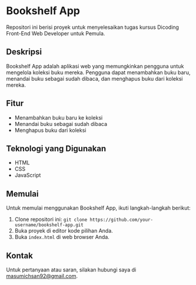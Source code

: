 # Bookshelf App

Repositori ini berisi proyek untuk menyelesaikan tugas kursus Dicoding Front-End Web Developer untuk Pemula.

## Deskripsi

Bookshelf App adalah aplikasi web yang memungkinkan pengguna untuk mengelola koleksi buku mereka. Pengguna dapat menambahkan buku baru, menandai buku sebagai sudah dibaca, dan menghapus buku dari koleksi mereka.

## Fitur

- Menambahkan buku baru ke koleksi
- Menandai buku sebagai sudah dibaca
- Menghapus buku dari koleksi

## Teknologi yang Digunakan

- HTML
- CSS
- JavaScript

## Memulai

Untuk memulai menggunakan Bookshelf App, ikuti langkah-langkah berikut:

1. Clone repositori ini: `git clone https://github.com/your-username/bookshelf-app.git`
2. Buka proyek di editor kode pilihan Anda.
3. Buka `index.html` di web browser Anda.

## Kontak

Untuk pertanyaan atau saran, silakan hubungi saya di [masumichsan92@gmail.com](mailto:masumichsan92@gmail.com).

